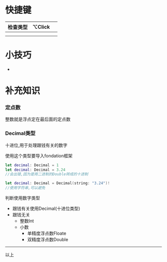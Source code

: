 # 快捷键

| 检查类型 | ⌥Click |      |
| -------- | ------ | ---- |
|          |        |      |
|          |        |      |

# 小技巧

- 

# 补充知识

### 定点数

整数就是浮点定在最后面的定点数

### Decimal类型

十进位,用于处理跟钱有关的数字

使用这个类型要导入fondation框架

```swift
let decimal: Decimal = 1
let decimal: Decimal = 3.24
//会出错,因为是用二进制的Double转成的十进制

let decimal: Decimal = Decimal(string: "3.24")!
//使用字符串,可以避免
```

判断使用数字类型

- 跟钱有关使用Decimal(十进位类型)
- 跟钱无关
  - 整数Int
  - 小数
    - 单精度浮点数Floate
    - 双精度浮点数Double

------

以上
